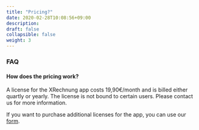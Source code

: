 ```yaml
---
title: "Pricing?"
date: 2020-02-28T10:08:56+09:00
description: 
draft: false
collapsible: false
weight: 3
---
```

### FAQ

#### How does the pricing work?

A license for the XRechnung app costs 19,90€/month and is billed either quartly or yearly. The license is not bound to certain users. Please contact us for more information.

If you want to purchase additional licenses for the app, you can use our [form](https://forms.office.com/Pages/ResponsePage.aspx?id=wbg8p1B5wk60E37fEWJ6gK10RbLPyuxOs2bKXXZxm8JUMTQxRTA4WDNIUUU2TFE4WUwxS0RDTTFYSy4u).